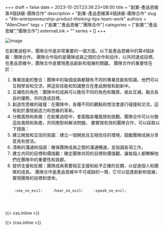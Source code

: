 +++ 
draft = false
date = 2023-10-25T23:36:23+08:00
title = "創業-產品思維第4個訣竅-團隊合作"
description = "創業-產品思維第4個訣竅-團隊合作"
slug = "4th-entrepreneurship-product-thinking-tips-team-work"
authors = "AllenChen"
tags = ["創業","產品思維","團隊合作"]
categories = ["創業","產品思維","團隊合作"]
externalLink = ""
series = []
+++

![image](/images/post/A-rabbit-with-big-blue-eyes-talking-another-rabbit-and-talking-about-entrepreneurship-and-working-with-another-rabbits-with-Van-Gogh-style.jpeg)

在創業過程中，團隊合作是非常重要的一個方面。以下是產品思維中的第4個訣竅：團隊合作。
團隊合作指的是團隊成員之間的合作和協作，以共同達成目標。在產品思維中，團隊合作是實現產品創新和發展的關鍵。
團隊合作的重要性在於：
1. 專業技能的整合：團隊中的每個成員都擁有不同的專業技能和知識，他們可以互相學習和交流，將這些技能和知識整合在產品開發和創新中。
2. 互補性的角色：團隊中的成員可以擔任不同的角色和職責，彼此互補，融合各自的優勢，共同達成目標。
3. 創造性思維的碰撞：在團隊中，各種不同的觀點和想法會進行碰撞和交流，這有助於激發創造力和思維的革新。
4. 分擔風險和負擔：在創業過程中，會面臨各種風險和挑戰，團隊合作可以分擔這些風險和負擔，共同應對和解決問題。
要實現有效的團隊合作，可以採取以下措施：
1. 建立開放和互信的氛圍：建立一個開放且互相信任的環境，鼓勵團隊成員分享意見和想法。
2. 清晰的溝通和協調：確保團隊成員之間的溝通暢通，並協調各項工作。
3. 建立共同的目標和價值觀：確定團隊共同的目標和價值觀，讓每個人都瞭解他們在團隊中的重要性和貢獻。
4. 提供支援和反饋：團隊成員需要相互支援和給予正確的反饋，以促進個人和團隊的成長。
團隊合作是產品思維中不可或缺的一環，它可以促進創新和發展，實現團隊的目標和使命。

<p><span class="nowrap"><span class="emojify">🙈</span> <code>:see_no_evil:</code></span>  <span class="nowrap"><span class="emojify">🙉</span> <code>:hear_no_evil:</code></span>  <span class="nowrap"><span class="emojify">🙊</span> <code>:speak_no_evil:</code></span></p>
<br>
    

{{< css.inline >}}
<style>
.emojify {
	font-family: Apple Color Emoji, Segoe UI Emoji, NotoColorEmoji, Segoe UI Symbol, Android Emoji, EmojiSymbols;
	font-size: 2rem;
	vertical-align: middle;
}
@media screen and (max-width:650px) {
  .nowrap {
    display: block;
    margin: 25px 0;
  }
}
</style>
{{< /css.inline >}}
